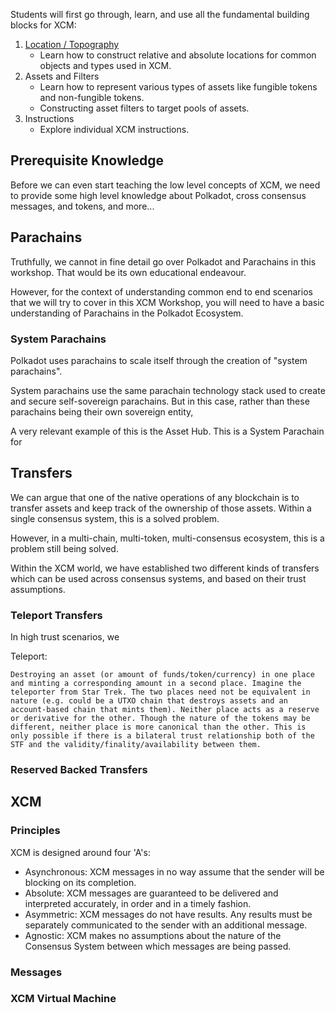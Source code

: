 Students will first go through, learn, and use all the fundamental building blocks for XCM:

1. [Location / Topography](location.md)
	- Learn how to construct relative and absolute locations for common objects and types used in XCM.
2. Assets and Filters
	- Learn how to represent various types of assets like fungible tokens and non-fungible tokens.
	- Constructing asset filters to target pools of assets.
3. Instructions
	- Explore individual XCM instructions.

## Prerequisite Knowledge

Before we can even start teaching the low level concepts of XCM, we need to provide some high level knowledge about Polkadot, cross consensus messages, and tokens, and more...

## Parachains

Truthfully, we cannot in fine detail go over Polkadot and Parachains in this workshop. That would be its own educational endeavour.

However, for the context of understanding common end to end scenarios that we will try to cover in this XCM Workshop, you will need to have a basic understanding of Parachains in the Polkadot Ecosystem.

### System Parachains

Polkadot uses parachains to scale itself through the creation of "system parachains".

System parachains use the same parachain technology stack used to create and secure self-sovereign parachains. But in this case, rather than these parachains being their own sovereign entity,

A very relevant example of this is the Asset Hub. This is a System Parachain for

## Transfers

We can argue that one of the native operations of any blockchain is to transfer assets and keep track of the ownership of those assets. Within a single consensus system, this is a solved problem.

However, in a multi-chain, multi-token, multi-consensus ecosystem, this is a problem still being solved.

Within the XCM world, we have established two different kinds of transfers which can be used across consensus systems, and based on their trust assumptions.

### Teleport Transfers

In high trust scenarios, we

Teleport:

	Destroying an asset (or amount of funds/token/currency) in one place and minting a corresponding amount in a second place. Imagine the teleporter from Star Trek. The two places need not be equivalent in nature (e.g. could be a UTXO chain that destroys assets and an account-based chain that mints them). Neither place acts as a reserve or derivative for the other. Though the nature of the tokens may be different, neither place is more canonical than the other. This is only possible if there is a bilateral trust relationship both of the STF and the validity/finality/availability between them.

### Reserved Backed Transfers

## XCM

### Principles

XCM is designed around four 'A's:

- Asynchronous: XCM messages in no way assume that the sender will be blocking on its completion.
- Absolute: XCM messages are guaranteed to be delivered and interpreted accurately, in order and in a timely fashion.
- Asymmetric: XCM messages do not have results. Any results must be separately communicated to the sender with an additional message.
- Agnostic: XCM makes no assumptions about the nature of the Consensus System between which messages are being passed.

### Messages

### XCM Virtual Machine
